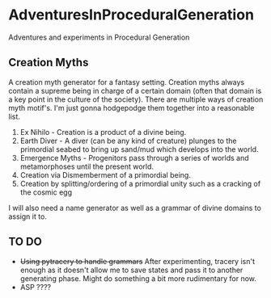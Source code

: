 # AdventuresInProceduralGeneration
Adventures and experiments in Procedural Generation

## Creation Myths
A creation myth generator for a fantasy setting. Creation myths always contain a supreme being in charge of a certain domain (often that domain is a key point in the culture of the society). 
There are multiple ways of creation myth motif's. I'm just gonna hodgepodge them together into a reasonable list.
 
 1. Ex Nihilo - Creation is a product of a divine being.
 2. Earth Diver - A diver (can be any kind of creature) plunges to the primordial seabed to bring up sand/mud which develops into the world.
 3. Emergence Myths - Progenitors pass through a series of worlds and metamorphoses until the present world.
 4. Creation via Dismemberment of a primordial being.
 5. Creation by splitting/ordering of a primordial unity such as a cracking of the cosmic egg

I will also need a name generator as well as a grammar of divine domains to assign it to. 

## TO DO
- ~~Using pytracery to handle grammars~~ After experimenting, tracery isn't enough as it doesn't allow me to save states and pass it to another generating phase. Might do something a bit more rudimentary for now.
- ASP ????